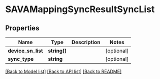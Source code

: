 # SAVAMappingSyncResultSyncList

## Properties
Name | Type | Description | Notes
------------ | ------------- | ------------- | -------------
**device_sn_list** | **string[]** |  | [optional] 
**sync_type** | **string** |  | [optional] 

[[Back to Model list]](../README.md#documentation-for-models) [[Back to API list]](../README.md#documentation-for-api-endpoints) [[Back to README]](../README.md)


